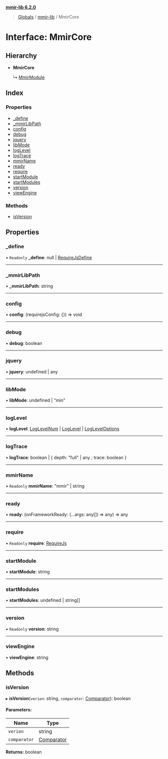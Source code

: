 **[mmir-lib 6.2.0](../README.md)**

> [Globals](../README.md) / [mmir-lib](../modules/mmir_lib.md) / MmirCore

# Interface: MmirCore

## Hierarchy

* **MmirCore**

  ↳ [MmirModule](mmir_lib.mmirmodule.md)

## Index

### Properties

* [\_define](mmir_lib.mmircore.md#_define)
* [\_mmirLibPath](mmir_lib.mmircore.md#_mmirlibpath)
* [config](mmir_lib.mmircore.md#config)
* [debug](mmir_lib.mmircore.md#debug)
* [jquery](mmir_lib.mmircore.md#jquery)
* [libMode](mmir_lib.mmircore.md#libmode)
* [logLevel](mmir_lib.mmircore.md#loglevel)
* [logTrace](mmir_lib.mmircore.md#logtrace)
* [mmirName](mmir_lib.mmircore.md#mmirname)
* [ready](mmir_lib.mmircore.md#ready)
* [require](mmir_lib.mmircore.md#require)
* [startModule](mmir_lib.mmircore.md#startmodule)
* [startModules](mmir_lib.mmircore.md#startmodules)
* [version](mmir_lib.mmircore.md#version)
* [viewEngine](mmir_lib.mmircore.md#viewengine)

### Methods

* [isVersion](mmir_lib.mmircore.md#isversion)

## Properties

### \_define

• `Readonly` **\_define**: null \| [RequireJsDefine](mmir_lib.requirejsdefine.md)

___

### \_mmirLibPath

•  **\_mmirLibPath**: string

___

### config

•  **config**: (requirejsConfig: {}) => void

___

### debug

•  **debug**: boolean

___

### jquery

•  **jquery**: undefined \| any

___

### libMode

•  **libMode**: undefined \| \"min\"

___

### logLevel

•  **logLevel**: [LogLevelNum](../modules/mmir_lib.md#loglevelnum) \| [LogLevel](../modules/mmir_lib.md#loglevel) \| [LogLevelOptions](mmir_lib.logleveloptions.md)

___

### logTrace

•  **logTrace**: boolean \| { depth: \"full\" \| any ; trace: boolean  }

___

### mmirName

• `Readonly` **mmirName**: \"mmir\" \| string

___

### ready

•  **ready**: (onFrameworkReady: (...args: any[]) => any) => any

___

### require

• `Readonly` **require**: [RequireJs](mmir_lib.requirejs.md)

___

### startModule

•  **startModule**: string

___

### startModules

•  **startModules**: undefined \| string[]

___

### version

• `Readonly` **version**: string

___

### viewEngine

•  **viewEngine**: string

## Methods

### isVersion

▸ **isVersion**(`verion`: string, `comparator`: [Comparator](../modules/mmir_lib.md#comparator)): boolean

#### Parameters:

Name | Type |
------ | ------ |
`verion` | string |
`comparator` | [Comparator](../modules/mmir_lib.md#comparator) |

**Returns:** boolean
